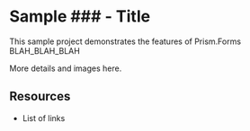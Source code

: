 # Sample ### - Title
This sample project demonstrates the features of Prism.Forms BLAH_BLAH_BLAH

More details and images here.

## Resources
* List of links
